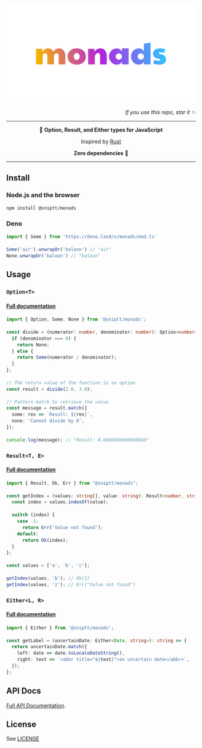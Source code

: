 <p align="center">
  <a href="https://sniptt.com">
    <img src=".github/assets/monads-social-cover.svg" alt="Monads Logo" />
  </a>
</p>

<p align="right">
  <i>If you use this repo, star it ✨</i>
</p>

***

<p align="center">👻 <b>Option, Result, and Either types for JavaScript</b></p>

<p align="center">
  Inspired by <a href="https://doc.rust-lang.org/stable/std/option/" target="_blank">Rust</a>
</p>

<p align="center">
  <b>Zero dependencies</b> 💪
</p>

***

## Install

### Node.js and the browser

```sh
npm install @sniptt/monads
```

### Deno

```typescript
import { Some } from 'https://deno.land/x/monads/mod.ts'

Some('air').unwrapOr('baloon') // "air"
None.unwrapOr('baloon') // "baloon"
```

## Usage

### `Option<T>`

#### [Full documentation](lib/option)

```typescript
import { Option, Some, None } from '@sniptt/monads';

const divide = (numerator: number, denominator: number): Option<number> => {
  if (denominator === 0) {
    return None;
  } else {
    return Some(numerator / denominator);
  }
};

// The return value of the function is an option
const result = divide(2.0, 3.0);

// Pattern match to retrieve the value
const message = result.match({
  some: res => `Result: ${res}`,
  none: 'Cannot divide by 0',
});

console.log(message); // "Result: 0.6666666666666666"
```

### `Result<T, E>`

#### [Full documentation](lib/result)

```typescript
import { Result, Ok, Err } from "@sniptt/monads";

const getIndex = (values: string[], value: string): Result<number, string> => {
  const index = values.indexOf(value);

  switch (index) {
    case -1:
      return Err('Value not found');
    default:
      return Ok(index);
  }
};

const values = ['a', 'b', 'c'];

getIndex(values, 'b'); // Ok(1)
getIndex(values, 'z'); // Err("Value not found")
```

### `Either<L, R>`

#### [Full documentation](lib/either)

```typescript
import { Either } from '@sniptt/monads';

const getLabel = (uncertainDate: Either<Date, string>): string => {
  return uncertainDate.match({
    left: date => date.toLocaleDateString(),
    right: text => `<abbr title="${text}">an uncertain date</abbr>`,
  });
};
```

## API Docs

[Full API Documentation](docs/README.md).

## License

See [LICENSE](LICENSE)
